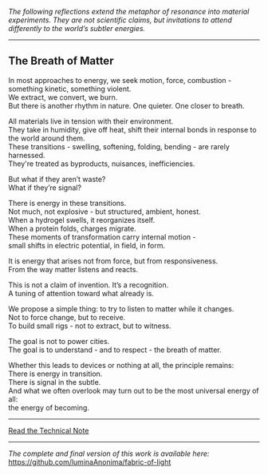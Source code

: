 *The following reflections extend the metaphor of resonance into material experiments. They are not scientific claims, but invitations to attend differently to the world’s subtler energies.*

---

## The Breath of Matter

In most approaches to energy, we seek motion, force, combustion - something kinetic, something violent.  
We extract, we convert, we burn.  
But there is another rhythm in nature. One quieter. One closer to breath.

All materials live in tension with their environment.  
They take in humidity, give off heat, shift their internal bonds in response to the world around them.  
These transitions - swelling, softening, folding, bending - are rarely harnessed.  
They're treated as byproducts, nuisances, inefficiencies.

But what if they aren’t waste?  
What if they’re signal?

There is energy in these transitions.  
Not much, not explosive - but structured, ambient, honest.  
When a hydrogel swells, it reorganizes itself.  
When a protein folds, charges migrate.  
These moments of transformation carry internal motion -   
small shifts in electric potential, in field, in form.  

It is energy that arises not from force, but from responsiveness.  
From the way matter listens and reacts.

This is not a claim of invention. It’s a recognition.  
A tuning of attention toward what already is.

We propose a simple thing: to try to listen to matter while it changes.  
Not to force change, but to receive.  
To build small rigs - not to extract, but to witness.  

The goal is not to power cities.  
The goal is to understand - and to respect - the breath of matter.

Whether this leads to devices or nothing at all, the principle remains:  
There is energy in transition.  
There is signal in the subtle.  
And what we often overlook may turn out to be the most universal energy of all:  
the energy of becoming.

---

[Read the Technical Note](TECHNICAL-NOTE.md)

---

*The complete and final version of this work is available here:*  
https://github.com/luminaAnonima/fabric-of-light